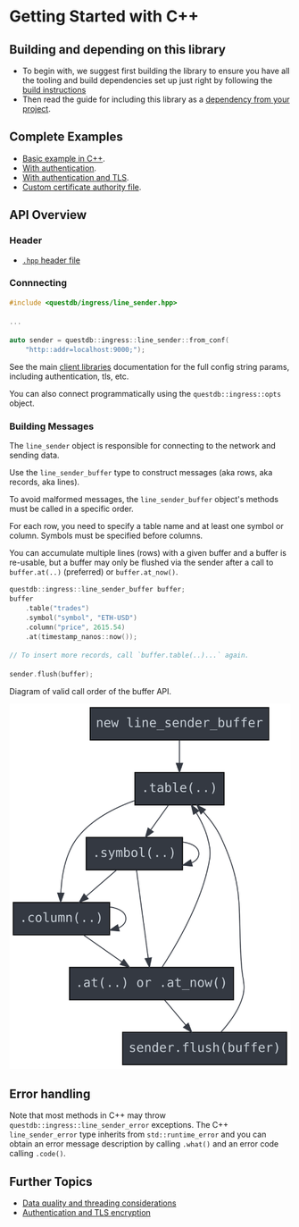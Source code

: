 # Getting Started with C++

## Building and depending on this library
* To begin with, we suggest first building the library to ensure you have all
  the tooling and build dependencies set up just right by following the
  [build instructions](BUILD.md)
* Then read the guide for including this library as a
  [dependency from your project](DEPENDENCY.md).

## Complete Examples

* [Basic example in C++](../examples/line_sender_cpp_example.cpp).
* [With authentication](../examples/line_sender_cpp_example_auth.cpp).
* [With authentication and TLS](../examples/line_sender_cpp_example_auth_tls.cpp).
* [Custom certificate authority file](../examples/line_sender_c_example_tls_ca.c).

## API Overview

### Header

* [`.hpp` header file](../include/questdb/ingress/line_sender.hpp)

### Connnecting

```cpp
#include <questdb/ingress/line_sender.hpp>

...

auto sender = questdb::ingress::line_sender::from_conf(
    "http::addr=localhost:9000;");

```

See the main [client libraries](https://questdb.io/docs/reference/clients/overview/)
documentation for the full config string params, including authentication, tls, etc.

You can also connect programmatically using the `questdb::ingress::opts` object.

### Building Messages

The `line_sender` object is responsible for connecting to the network and
sending data.

Use the `line_sender_buffer` type to construct messages (aka rows, aka records,
aka lines).

To avoid malformed messages, the `line_sender_buffer` object's methods
must be called in a specific order.

For each row, you need to specify a table name and at least one symbol or
column. Symbols must be specified before columns.

You can accumulate multiple lines (rows) with a given buffer and a buffer is
re-usable, but a buffer may only be flushed via the sender after a call to
`buffer.at(..)` (preferred) or `buffer.at_now()`.

```cpp
questdb::ingress::line_sender_buffer buffer;
buffer
    .table("trades")
    .symbol("symbol", "ETH-USD")
    .column("price", 2615.54)
    .at(timestamp_nanos::now());

// To insert more records, call `buffer.table(..)...` again.

sender.flush(buffer);
```

Diagram of valid call order of the buffer API.

![Sequential Coupling](../api_seq/seq.svg)

## Error handling

Note that most methods in C++ may throw `questdb::ingress::line_sender_error`
exceptions. The C++ `line_sender_error` type inherits from `std::runtime_error`
and you can obtain an error message description by calling `.what()` and an
error code calling `.code()`.

## Further Topics

* [Data quality and threading considerations](CONSIDERATIONS.md)
* [Authentication and TLS encryption](SECURITY.md)
